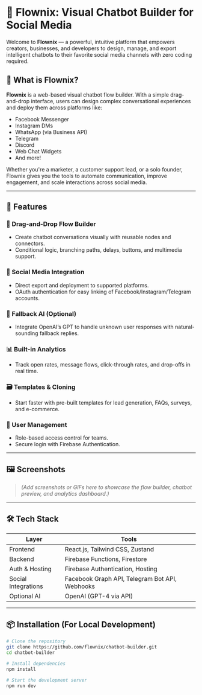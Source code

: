 # 🤖 Flownix: Visual Chatbot Builder for Social Media

Welcome to **Flownix** — a powerful, intuitive platform that empowers creators, businesses, and developers to design, manage, and export intelligent chatbots to their favorite social media channels with zero coding required.

## 🚀 What is Flownix?

**Flownix** is a web-based visual chatbot flow builder. With a simple drag-and-drop interface, users can design complex conversational experiences and deploy them across platforms like:

- Facebook Messenger
- Instagram DMs
- WhatsApp (via Business API)
- Telegram
- Discord
- Web Chat Widgets
- And more!

Whether you're a marketer, a customer support lead, or a solo founder, Flownix gives you the tools to automate communication, improve engagement, and scale interactions across social media.

---

## 🌟 Features

### 🔧 Drag-and-Drop Flow Builder
- Create chatbot conversations visually with reusable nodes and connectors.
- Conditional logic, branching paths, delays, buttons, and multimedia support.

### 📲 Social Media Integration
- Direct export and deployment to supported platforms.
- OAuth authentication for easy linking of Facebook/Instagram/Telegram accounts.

### 🧠 Fallback AI (Optional)
- Integrate OpenAI’s GPT to handle unknown user responses with natural-sounding fallback replies.

### 📊 Built-in Analytics
- Track open rates, message flows, click-through rates, and drop-offs in real time.

### 🗃️ Templates & Cloning
- Start faster with pre-built templates for lead generation, FAQs, surveys, and e-commerce.

### 🔐 User Management
- Role-based access control for teams.
- Secure login with Firebase Authentication.

---

## 🖼️ Screenshots

> _(Add screenshots or GIFs here to showcase the flow builder, chatbot preview, and analytics dashboard.)_

---

## 🛠️ Tech Stack

| Layer            | Tools                             |
|------------------|-----------------------------------|
| Frontend         | React.js, Tailwind CSS, Zustand   |
| Backend          | Firebase Functions, Firestore     |
| Auth & Hosting   | Firebase Authentication, Hosting  |
| Social Integrations | Facebook Graph API, Telegram Bot API, Webhooks |
| Optional AI      | OpenAI (GPT-4 via API)            |

---

## 📦 Installation (For Local Development)

```bash
# Clone the repository
git clone https://github.com/flownix/chatbot-builder.git
cd chatbot-builder

# Install dependencies
npm install

# Start the development server
npm run dev

